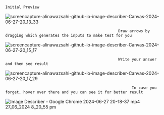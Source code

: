                                                                       Initial Preview
![screencapture-alinawazsahi-github-io-image-describer-Canvas-2024-06-27-20_13_33](https://github.com/AliNawazSahi/image-describer--Canvas-/assets/125664781/7e845bab-6547-47dc-aa9d-95f2d076237b)


                                                      Draw arrows by dragging which generates the inputs to make test for you                                                
                                                                    
![screencapture-alinawazsahi-github-io-image-describer-Canvas-2024-06-27-20_15_17](https://github.com/AliNawazSahi/image-describer--Canvas-/assets/125664781/35f50022-58fc-409e-bba7-cdfada2537c5)

                                                      Write your answer and then see result 

![screencapture-alinawazsahi-github-io-image-describer-Canvas-2024-06-27-20_17_29](https://github.com/AliNawazSahi/image-describer--Canvas-/assets/125664781/71ca8f9f-1de4-4ea9-8b56-52aee3633b8c)


                                                            In case you forget, hover over there and you can see it for better result

![Image Describer - Google Chrome 2024-06-27 20-18-37 mp4 27_06_2024 8_20_55 pm](https://github.com/AliNawazSahi/image-describer--Canvas-/assets/125664781/b0c70c88-f122-4340-9c76-b5d10c0b5534)
